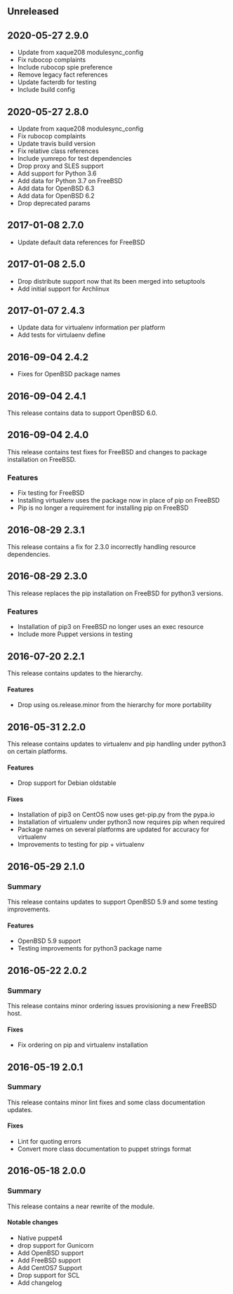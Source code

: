 ## Unreleased

## 2020-05-27 2.9.0

- Update from xaque208 modulesync_config
- Fix rubocop complaints
- Include rubocop spie preference
- Remove legacy fact references
- Update facterdb for testing
- Include build config

## 2020-05-27 2.8.0

- Update from xaque208 modulesync_config
- Fix rubocop complaints
- Update travis build version
- Fix relative class references
- Include yumrepo for test dependencies
- Drop proxy and SLES support
- Add support for Python 3.6
- Add data for Python 3.7 on FreeBSD
- Add data for OpenBSD 6.3
- Add data for OpenBSD 6.2
- Drop deprecated params

## 2017-01-08 2.7.0

- Update default data references for FreeBSD

## 2017-01-08 2.5.0

- Drop distribute support now that its been merged into setuptools
- Add initial support for Archlinux

## 2017-01-07 2.4.3

- Update data for virtualenv information per platform
- Add tests for virtulaenv define

## 2016-09-04 2.4.2

- Fixes for OpenBSD package names

## 2016-09-04 2.4.1

This release contains data to support OpenBSD 6.0.

## 2016-09-04 2.4.0

This release contains test fixes for FreeBSD and changes to package
installation on FreeBSD.

### Features

- Fix testing for FreeBSD
- Installing virtualenv uses the package now in place of pip on FreeBSD
- Pip is no longer a requirement for installing pip on FreeBSD

## 2016-08-29 2.3.1

This release contains a fix for 2.3.0 incorrectly handling resource dependencies.

## 2016-08-29 2.3.0

This release replaces the pip installation on FreeBSD for python3 versions.

### Features

- Installation of pip3 on FreeBSD no longer uses an exec resource
- Include more Puppet versions in testing

## 2016-07-20 2.2.1

This release contains updates to the hierarchy.

#### Features

- Drop using os.release.minor from the hierarchy for more portability

## 2016-05-31 2.2.0

This release contains updates to virtualenv and pip handling under python3 on
certain platforms.

#### Features

- Drop support for Debian oldstable

#### Fixes

- Installation of pip3 on CentOS now uses get-pip.py from the pypa.io
- Installation of virtualenv under python3 now requires pip when required
- Package names on several platforms are updated for accuracy for virtualenv
- Improvements to testing for pip + virtualenv

## 2016-05-29 2.1.0

### Summary

This release contains updates to support OpenBSD 5.9 and some testing improvements.

#### Features

- OpenBSD 5.9 support
- Testing improvements for python3 package name

## 2016-05-22 2.0.2

### Summary

This release contains minor ordering issues provisioning a new FreeBSD host.

#### Fixes

- Fix ordering on pip and virtualenv installation

## 2016-05-19 2.0.1

### Summary

This release contains minor lint fixes and some class documentation updates.

#### Fixes

- Lint for quoting errors
- Convert more class documentation to puppet strings format

## 2016-05-18 2.0.0

### Summary

This release contains a near rewrite of the module.

#### Notable changes

- Native puppet4
- drop support for Gunicorn
- Add OpenBSD support
- Add FreeBSD support
- Add CentOS7 Support
- Drop support for SCL
- Add changelog
